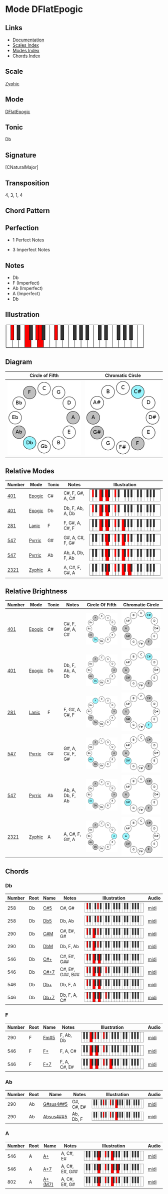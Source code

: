 # Mode DFlatEpogic

## Links

- [Documentation](README.md)
- [Scales Index](Scales.md)
- [Modes Index](Modes.md)
- [Chords Index](Chords.md)

## Scale

[Zyphic](ScaleZyphic.md)

## Mode

[DFlatEpogic](ModeDFlatEpogic.md)

## Tonic

Db

## Signature

[CNaturalMajor]

## Transposition

4, 3, 1, 4

## Chord Pattern



## Perfection

 - 1 Perfect Notes

 - 3 Imperfect Notes

## Notes

- Db
- F (Imperfect)
- Ab (Imperfect)
- A (Imperfect)
- Db

## Illustration

![DFlatEpogic](ModeDFlatEpogic.png)

## Diagram

| Circle of Fifth | Chromatic Circle |
|-----------------|------------------|
| ![DFlatEpogic](CircleOfFifthModeDFlatEpogic.png) | ![DFlatEpogic](ChromaticCircleModeDFlatEpogic.png) |
## Relative Modes

| Number | Mode | Tonic | Notes | Illustration |
|--------|------|-------|-------|--------------|
| [401](https://ianring.com/musictheory/scales/401) | [Epogic](ModeEpogic.md) | C# | C#, F, G#, A, C# | ![CSharpEpogic](ModeCSharpEpogic.png) |
| [401](https://ianring.com/musictheory/scales/401) | [Epogic](ModeEpogic.md) | Db | Db, F, Ab, A, Db | ![DFlatEpogic](ModeDFlatEpogic.png) |
| [281](https://ianring.com/musictheory/scales/281) | [Lanic](ModeLanic.md) | F | F, G#, A, C#, F | ![FNaturalLanic](ModeFNaturalLanic.png) |
| [547](https://ianring.com/musictheory/scales/547) | [Pyrric](ModePyrric.md) | G# | G#, A, C#, F, G# | ![GSharpPyrric](ModeGSharpPyrric.png) |
| [547](https://ianring.com/musictheory/scales/547) | [Pyrric](ModePyrric.md) | Ab | Ab, A, Db, F, Ab | ![AFlatPyrric](ModeAFlatPyrric.png) |
| [2321](https://ianring.com/musictheory/scales/2321) | [Zyphic](ModeZyphic.md) | A | A, C#, F, G#, A | ![ANaturalZyphic](ModeANaturalZyphic.png) |
## Relative Brightness

| Number | Mode | Tonic | Notes | Circle Of Fifth | Chromatic Circle |
|--------|------|-------|-------|-----------------|------------------|
| [401](https://ianring.com/musictheory/scales/401) | [Epogic](ModeEpogic.md) | C# | C#, F, G#, A, C# | ![CSharpEpogic](CircleOfFifthModeCSharpEpogic.png) | ![CSharpEpogic](ChromaticCircleModeCSharpEpogic.png) 
| [401](https://ianring.com/musictheory/scales/401) | [Epogic](ModeEpogic.md) | Db | Db, F, Ab, A, Db | ![DFlatEpogic](CircleOfFifthModeDFlatEpogic.png) | ![DFlatEpogic](ChromaticCircleModeDFlatEpogic.png) 
| [281](https://ianring.com/musictheory/scales/281) | [Lanic](ModeLanic.md) | F | F, G#, A, C#, F | ![FNaturalLanic](CircleOfFifthModeFNaturalLanic.png) | ![FNaturalLanic](ChromaticCircleModeFNaturalLanic.png) 
| [547](https://ianring.com/musictheory/scales/547) | [Pyrric](ModePyrric.md) | G# | G#, A, C#, F, G# | ![GSharpPyrric](CircleOfFifthModeGSharpPyrric.png) | ![GSharpPyrric](ChromaticCircleModeGSharpPyrric.png) 
| [547](https://ianring.com/musictheory/scales/547) | [Pyrric](ModePyrric.md) | Ab | Ab, A, Db, F, Ab | ![AFlatPyrric](CircleOfFifthModeAFlatPyrric.png) | ![AFlatPyrric](ChromaticCircleModeAFlatPyrric.png) 
| [2321](https://ianring.com/musictheory/scales/2321) | [Zyphic](ModeZyphic.md) | A | A, C#, F, G#, A | ![ANaturalZyphic](CircleOfFifthModeANaturalZyphic.png) | ![ANaturalZyphic](ChromaticCircleModeANaturalZyphic.png) 

## Chords

### Db

| Number | Root | Name | Notes | Illustration | Audio |
|--------|------|------|-------|--------------|-------|
| 258 | Db | [C#5](ChordCSharpPowerChord.md) | C#, G# | ![C#5](ChordCSharpPowerChordRootPosition.png) | [midi](ChordCSharpPowerChordRootPosition.mid) |
| 258 | Db | [Db5](ChordDFlatPowerChord.md) | Db, Ab | ![Db5](ChordDFlatPowerChordRootPosition.png) | [midi](ChordDFlatPowerChordRootPosition.mid) |
| 290 | Db | [C#M](ChordCSharpMajor.md) | C#, E#, G# | ![C#M](ChordCSharpMajorRootPosition.png) | [midi](ChordCSharpMajorRootPosition.mid) |
| 290 | Db | [DbM](ChordDFlatMajor.md) | Db, F, Ab | ![DbM](ChordDFlatMajorRootPosition.png) | [midi](ChordDFlatMajorRootPosition.mid) |
| 546 | Db | [C#+](ChordCSharpAugmented.md) | C#, E#, G## | ![C#+](ChordCSharpAugmentedRootPosition.png) | [midi](ChordCSharpAugmentedRootPosition.mid) |
| 546 | Db | [C#+7](ChordCSharpAugmentedAugmentedSeventh.md) | C#, E#, G##, B## | ![C#+7](ChordCSharpAugmentedAugmentedSeventhRootPosition.png) | [midi](ChordCSharpAugmentedAugmentedSeventhRootPosition.mid) |
| 546 | Db | [Db+](ChordDFlatAugmented.md) | Db, F, A | ![Db+](ChordDFlatAugmentedRootPosition.png) | [midi](ChordDFlatAugmentedRootPosition.mid) |
| 546 | Db | [Db+7](ChordDFlatAugmentedAugmentedSeventh.md) | Db, F, A, C# | ![Db+7](ChordDFlatAugmentedAugmentedSeventhRootPosition.png) | [midi](ChordDFlatAugmentedAugmentedSeventhRootPosition.mid) |

### F

| Number | Root | Name | Notes | Illustration | Audio |
|--------|------|------|-------|--------------|-------|
| 290 | F | [Fm#5](ChordFNaturalMinorSharpFifth.md) | F, Ab, Db | ![Fm#5](ChordFNaturalMinorSharpFifthRootPosition.png) | [midi](ChordFNaturalMinorSharpFifthRootPosition.mid) |
| 546 | F | [F+](ChordFNaturalAugmented.md) | F, A, C# | ![F+](ChordFNaturalAugmentedRootPosition.png) | [midi](ChordFNaturalAugmentedRootPosition.mid) |
| 546 | F | [F+7](ChordFNaturalAugmentedAugmentedSeventh.md) | F, A, C#, E# | ![F+7](ChordFNaturalAugmentedAugmentedSeventhRootPosition.png) | [midi](ChordFNaturalAugmentedAugmentedSeventhRootPosition.mid) |

### Ab

| Number | Root | Name | Notes | Illustration | Audio |
|--------|------|------|-------|--------------|-------|
| 290 | Ab | [G#sus4##5](ChordGSharpSuspendedFourthDoubleSharpFifth.md) | G#, C#, E# | ![G#sus4##5](ChordGSharpSuspendedFourthDoubleSharpFifthRootPosition.png) | [midi](ChordGSharpSuspendedFourthDoubleSharpFifthRootPosition.mid) |
| 290 | Ab | [Absus4##5](ChordAFlatSuspendedFourthDoubleSharpFifth.md) | Ab, Db, F | ![Absus4##5](ChordAFlatSuspendedFourthDoubleSharpFifthRootPosition.png) | [midi](ChordAFlatSuspendedFourthDoubleSharpFifthRootPosition.mid) |

### A

| Number | Root | Name | Notes | Illustration | Audio |
|--------|------|------|-------|--------------|-------|
| 546 | A | [A+](ChordANaturalAugmented.md) | A, C#, E# | ![A+](ChordANaturalAugmentedRootPosition.png) | [midi](ChordANaturalAugmentedRootPosition.mid) |
| 546 | A | [A+7](ChordANaturalAugmentedAugmentedSeventh.md) | A, C#, E#, G## | ![A+7](ChordANaturalAugmentedAugmentedSeventhRootPosition.png) | [midi](ChordANaturalAugmentedAugmentedSeventhRootPosition.mid) |
| 802 | A | [A+(M7)](ChordANaturalAugmentedMajorSeventh.md) | A, C#, E#, G# | ![A+(M7)](ChordANaturalAugmentedMajorSeventhRootPosition.png) | [midi](ChordANaturalAugmentedMajorSeventhRootPosition.mid) |

